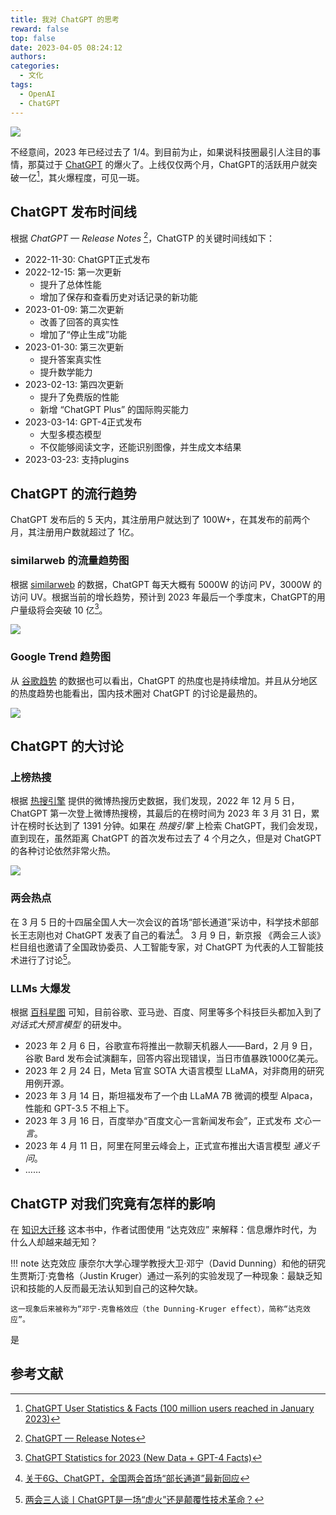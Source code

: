 ```yaml
---
title: 我对 ChatGPT 的思考
reward: false
top: false
date: 2023-04-05 08:24:12
authors:
categories:
  - 文化
tags:
  - OpenAI
  - ChatGPT
---
```


![](1.png)

不经意间，2023 年已经过去了 $1/4$。到目前为止，如果说科技圈最引人注目的事情，那莫过于 [ChatGPT](https://openai.com/blog/chatgpt) 的爆火了。上线仅仅两个月，ChatGPT的活跃用户就突破一亿[^1]，其火爆程度，可见一斑。

<!--more-->

## ChatGPT 发布时间线
根据 *ChatGPT — Release Notes* [^2]，ChatGTP 的关键时间线如下：

* 2022-11-30: ChatGPT正式发布
* 2022-12-15: 第一次更新
  * 提升了总体性能
  * 增加了保存和查看历史对话记录的新功能
* 2023-01-09: 第二次更新
  * 改善了回答的真实性
  * 增加了“停止生成”功能
* 2023-01-30: 第三次更新
  * 提升答案真实性
  * 提升数学能力
* 2023-02-13: 第四次更新
  * 提升了免费版的性能
  * 新增 “ChatGPT Plus” 的国际购买能力
* 2023-03-14: GPT-4正式发布
  * 大型多模态模型
  * 不仅能够阅读文字，还能识别图像，并生成文本结果
* 2023-03-23: 支持plugins

## ChatGPT 的流行趋势
ChatGPT 发布后的 5 天内，其注册用户就达到了 100W+，在其发布的前两个月，其注册用户数就超过了 1亿。

### similarweb 的流量趋势图
根据 [similarweb](https://www.similarweb.com/zh/website/chat.openai.com/#ranking) 的数据，ChatGPT 每天大概有 5000W 的访问 PV，3000W 的访问 UV。根据当前的增长趋势，预计到 2023 年最后一个季度末，ChatGPT的用户量级将会突破 10 亿[^3]。

![](2.jpg)

### Google Trend 趋势图
从 [谷歌趋势](https://trends.google.com/trends/explore?date=2022-11-30%202023-04-14&q=ChatGPT&hl=en) 的数据也可以看出，ChatGPT 的热度也是持续增加。并且从分地区的热度趋势也能看出，国内技术圈对 ChatGPT 的讨论是最热的。

![](3.jpg)

## ChatGPT 的大讨论
### 上榜热搜
根据 [热搜引擎](https://weibo.zhaoyizhe.com/superInfo.html?topic=ChatGPT) 提供的微博热搜历史数据，我们发现，2022 年 12 月 5 日，ChatGPT 第一次登上微博热搜榜，其最后的在榜时间为 2023 年 3 月 31 日，累计在榜时长达到了 1391 分钟。如果在 *热搜引擎* 上检索 ChatGPT，我们会发现，直到现在，虽然距离 ChatGPT 的首次发布过去了 4 个月之久，但是对 ChatGPT 的各种讨论依然非常火热。

![](4.jpg)

### 两会热点
在 3 月 5 日的十四届全国人大一次会议的首场“部长通道”采访中，科学技术部部长王志刚也对 ChatGPT 发表了自己的看法[^4]。 3 月 9 日，新京报 《两会三人谈》栏目组也邀请了全国政协委员、人工智能专家，对 ChatGPT 为代表的人工智能技术进行了讨论[^5]。

### LLMs 大爆发
根据 [百科星图](https://baike.baidu.com/starmap/view?nodeId=e0a309bf5b0f017891c7b859) 可知，目前谷歌、亚马逊、百度、阿里等多个科技巨头都加入到了 *对话式大预言模型* 的研发中。
* 2023 年 2 月 6 日，谷歌宣布将推出一款聊天机器人——Bard，2 月 9 日，谷歌 Bard 发布会试演翻车，回答内容出现错误，当日市值暴跌1000亿美元。
* 2023 年 2 月 24 日，Meta 官宣 SOTA 大语言模型 LLaMA，对非商用的研究用例开源。
* 2023 年 3 月 14 日，斯坦福发布了一个由 LLaMA 7B 微调的模型 Alpaca，性能和 GPT-3.5 不相上下。
* 2023 年 3 月 16 日，百度举办“百度文心一言新闻发布会”，正式发布 *文心一言*。
* 2023 年 4 月 11 日，阿里在阿里云峰会上，正式宣布推出大语言模型 *通义千问*。
* ……

## ChatGTP 对我们究竟有怎样的影响
在 [知识大迁移](https://book.douban.com/subject/30221932/) 这本书中，作者试图使用 “达克效应” 来解释：信息爆炸时代，为什么人却越来越无知？

!!! note 达克效应
    康奈尔大学心理学教授大卫·邓宁（David Dunning）和他的研究生贾斯汀·克鲁格（Justin Kruger）通过一系列的实验发现了一种现象：最缺乏知识和技能的人反而最无法认知到自己的这种欠缺。
    
    这一现象后来被称为“邓宁-克鲁格效应（the Dunning-Kruger effect），简称“达克效应”。

是


## 参考文献
[^1]: [ChatGPT User Statistics & Facts (100 million users reached in January 2023)](https://seo.ai/blog/chatgpt-user-statistics-facts)
[^2]: [ChatGPT — Release Notes](https://help.openai.com/en/articles/6825453-chatgpt-release-notes)
[^3]: [ChatGPT Statistics for 2023 (New Data + GPT-4 Facts)](https://www.demandsage.com/chatgpt-statistics/)
[^4]: [关于6G、ChatGPT，全国两会首场“部长通道”最新回应](https://baijiahao.baidu.com/s?id=1759507457489651193&wfr=spider&for=pc)
[^5]: [两会三人谈丨ChatGPT是一场“虚火”还是颠覆性技术革命？](https://baijiahao.baidu.com/s?id=1759897401604443186&wfr=spider&for=pc)